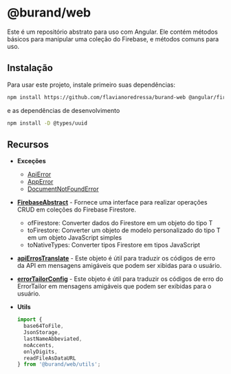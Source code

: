 # @burand/web

Este é um repositório abstrato para uso com Angular. Ele contém métodos básicos para manipular uma coleção do Firebase, e métodos comuns para uso.

## Instalação

Para usar este projeto, instale primeiro suas dependências:

```bash
npm install https://github.com/flavianoredressa/burand-web @angular/fire uuid
```

e as dependências de desenvolvimento

```bash
npm install -D @types/uuid
```

## Recursos

- **Exceções**

  - [ApiError](docs/exceptions-api-error.md)
  - [AppError](docs/exceptions-app-error.md)
  - [DocumentNotFoundError](docs/exceptions-document-not-found-error.md)

- **[FirebaseAbstract](docs/firebase-abstract.md)** - Fornece uma interface para realizar operações CRUD em coleções do Firebase Firestore.

  - ofFirestore: Converter dados do Firestore em um objeto do tipo T
  - toFirestore: Converter um objeto de modelo personalizado do tipo T em um objeto JavaScript simples
  - toNativeTypes: Converter tipos Firestore em tipos JavaScript

- **[apiErrosTranslate](docs/api-erros-translate.md)** - Este objeto é útil para traduzir os códigos de erro da API em mensagens amigáveis que podem ser xibidas para o usuário.

- **[errorTailorConfig](docs/error-tailor-config.md)** - Este objeto é útil para traduzir os códigos de erro do ErrorTailor em mensagens amigáveis que podem ser exibidas para o usuário.

- **Utils**
  ```typescript
  import {
    base64ToFile,
    JsonStorage,
    lastNameAbbeviated,
    noAccents,
    onlyDigits,
    readFileAsDataURL
  } from '@burand/web/utils';
  ```
